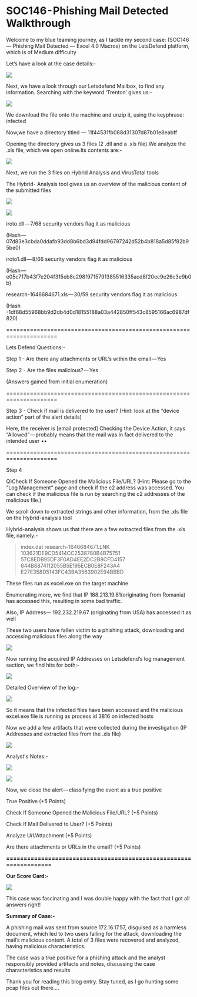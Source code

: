 # SOC146 - Phishing Mail Detected  Walkthrough

Welcome to my blue teaming journey, as I tackle my second case: (SOC146 — Phishing Mail Detected — Excel 4.0 Macros) on the LetsDefend platform, which is of Medium difficulty

Let’s have a look at the case details:-

![](https://cdn-images-1.medium.com/max/1000/1\*rf5NUnFR6Ji0-mhMhvSKrQ.png)

Next, we have a look through our Letsdefend Mailbox, to find any information. Searching with the keyword ‘Trenton’ gives us:-​

![](https://cdn-images-1.medium.com/max/1000/1\*B3cRVYSUY-fA1aw-fRPGCA.png)

We download the file onto the machine and unzip it, using the keyphrase: infected

Now,we have a directory titled — 11f44531fb088d31307d87b01e8eabff

Opening the directory gives us 3 files (2 .dll and a .xls file).We analyze the .xls file, which we open online.Its contents are:-

![](https://cdn-images-1.medium.com/max/1000/1\*VPeDJ-4OqpaFOEH42psOvg.png)

Next, we run the 3 files on Hybrid Analysis and VirusTotal tools

The Hybrid- Analysis tool gives us an overview of the malicious content of the submitted files

![](https://cdn-images-1.medium.com/max/1250/1\*nMQ6niOzrnomxPnGYd7o3A.png)

![](https://cdn-images-1.medium.com/max/500/1\*O9YAPdHnUB4C7d6dwpRQTg.png)

iroto.dll — 7/68 security vendors flag it as malicious

(Hash — 07d83e3cbda0ddafb93dd8b6bd3d94fdd96797242d52b4b818a5d85f82b95be0)

iroto1.dll — 8/66 security vendors flag it as malicious

(Hash — e05c717b43f7e204f315eb8c298f9715791385516335acd8f20ec9e26c3e9b0b)

research-1646684671.xls — 30/59 security vendors flag it as malicious

(Hash -1df68d55968bb9d2db4d0d18155188a03a442850ff543c8595166ac6987df820)  

\=====================================================================

Lets Defend Questions:-

Step 1  - Are there any attachments or URL’s within the email — Yes

Step 2 - Are the files malicious? — Yes

(Answers gained from initial enumeration)

\=====================================================================

Step 3 - Check if mail is delivered to the user? (Hint: look at the “device action” part of the alert details)

Here, the receiver is \[email protected] Checking the Device Action, it says “Allowed” — probably means that the mail was in fact delivered to the intended user ••

\=====================================================================

Step 4&#x20;

Q)Check If Someone Opened the Malicious File/URL? (Hint: Please go to the “Log Management” page and check if the c2 address was accessed. You can check if the malicious file is run by searching the c2 addresses of the malicious file.)

We scroll down to extracted strings and other information, from the .xls file on the Hybrid-analysis tool

Hybrid-analysis shows us that there are a few extracted files from the .xls file, namely:-

> index.dat research-1646684671.LNK 103621DE9CD5414CC2538780B4B75751 57C8EDB95DF3F0AD4EE2DC2B8CFD4157 644B8874112055B5E195ECB0E8F243A4 E27E358D5143FC43BA3563902E94BBBD

These files run as excel.exe on the target machine

Enumerating more, we find that IP 188.213.19.81(originating from Romania) has accessed this, resulting in some bad traffic.

Also, IP Address— 192.232.219.67 (originating from USA) has accessed it as well

These two users have fallen victim to a phishing attack, downloading and accessing malicious files along the way

![](https://cdn-images-1.medium.com/max/1000/1\*CeeWhwSiXvzIx5g0Luzp-w.png)

Now running the acquired IP Addresses on Letsdefend’s log management section, we find hits for both:-

![](https://cdn-images-1.medium.com/max/1000/1\*eHO1bYgNNUBrXC66N7mpEg.png)

Detailed Overview of the log:-

![](https://cdn-images-1.medium.com/max/1000/1\*nj56s\_dGLj\_bYcfgxfqgTA.png)

So it means that the infected files have been accessed and the malicious excel.exe file is running as process id 3816 on infected hosts

Now we add a few artifacts that were collected during the investigation (IP Addresses and extracted files from the .xls file)

![](https://cdn-images-1.medium.com/max/1000/1\*EXb5NRGLwPInC7lk9ve6NQ.png)

Analyst's Notes:-

![](https://cdn-images-1.medium.com/max/500/1\*h9l9\_l\_nHkHaRpmWJh2qpg.png)

![](https://cdn-images-1.medium.com/max/1000/1\*K6yBwYqCl3R2HiRpge-hhQ.png)

Now, we close the alert — classifying the event as a true positive

True Positive (+5 Points)

Check If Someone Opened the Malicious File/URL? (+5 Points)

Check If Mail Delivered to User? (+5 Points)

Analyze Url/Attachment (+5 Points)

Are there attachments or URLs in the email? (+5 Points)

**==================================================================**

**Our Score Card:-**

![](https://cdn-images-1.medium.com/max/1000/1\*LRG0wt1N5Upg7Na55J8uyg.png)

This case was fascinating and I was double happy with the fact that I got all answers right!

**Summary of Case:-**

A phishing mail was sent from source 172.16.17.57, disguised as a harmless document, which led to two users falling for the attack, downloading the mail’s malicious content. A total of 3 files were recovered and analyzed, having malicious characteristics.

The case was a true positive for a phishing attack and the analyst responsibly provided artifacts and notes, discussing the case characteristics and results

Thank you for reading this blog entry. Stay tuned, as I go hunting some pcap files out there….
